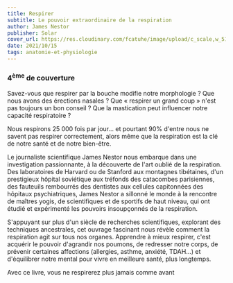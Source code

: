 ```yaml
---
title: Respirer
subtitle: Le pouvoir extraordinaire de la respiration
author: James Nestor
publisher: Solar
cover_url: https://res.cloudinary.com/fcatuhe/image/upload/c_scale,w_512/v1711899163/raphaele-rodellar.fr/bibliotheque/9782263150852.jpg
date: 2021/10/15
tags: anatomie-et-physiologie
---
```


### 4<sup>ème</sup> de couverture

Savez-vous que respirer par la bouche modifie notre morphologie ? Que nous avons des érections nasales ? Que « respirer un grand coup » n'est pas toujours un bon conseil ? Que la mastication peut influencer notre capacité respiratoire ?

Nous respirons 25 000 fois par jour... et pourtant 90% d'entre nous ne savent pas respirer correctement, alors même que la respiration est la clé de notre santé et de notre bien-être.

Le journaliste scientifique James Nestor nous embarque dans une investigation passionnante, à la découverte de l'art oublié de la respiration. Des laboratoires de Harvard ou de Stanford aux montagnes tibétaines, d'un prestigieux hôpital soviétique aux tréfonds des catacombes parisiennes, des fauteuils rembourrés des dentistes aux cellules capitonnées des hôpitaux psychiatriques, James Nestor a sillonné le monde à la rencontre de maîtres yogis, de scientifiques et de sportifs de haut niveau, qui ont étudié et expérimenté les pouvoirs insoupçonnés de la respiration.

S'appuyant sur plus d'un siècle de recherches scientifiques, explorant des techniques ancestrales, cet ouvrage fascinant nous révèle comment la respiration agit sur tous nos organes. Apprendre à mieux respirer, c'est acquérir le pouvoir d'agrandir nos poumons, de redresser notre corps, de prévenir certaines affections (allergies, asthme, anxiété, TDAH...) et d'équilibrer notre mental pour vivre en meilleure santé, plus longtemps.

Avec ce livre, vous ne respirerez plus jamais comme avant
